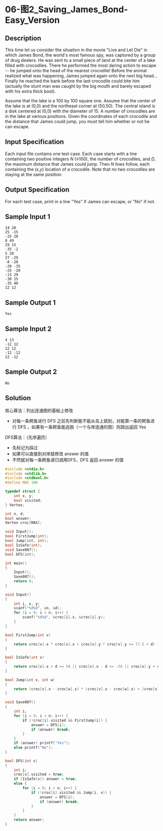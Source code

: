 # 06-图2_Saving_James_Bond-Easy_Version

## Description

This time let us consider the situation in the movie "Live and Let Die" in which James Bond, the world's most famous spy, was captured by a group of drug dealers. He was sent to a small piece of land at the center of a lake filled with crocodiles. There he performed the most daring action to escape -- he jumped onto the head of the nearest crocodile! Before the animal realized what was happening, James jumped again onto the next big head... Finally he reached the bank before the last crocodile could bite him (actually the stunt man was caught by the big mouth and barely escaped with his extra thick boot).

Assume that the lake is a 100 by 100 square one. Assume that the center of the lake is at (0,0) and the northeast corner at (50,50). The central island is a disk centered at (0,0) with the diameter of 15. A number of crocodiles are in the lake at various positions. Given the coordinates of each crocodile and the distance that James could jump, you must tell him whether or not he can escape.



## Input Specification

Each input file contains one test case. Each case starts with a line containing two positive integers *N* (≤100), the number of crocodiles, and *D*, the maximum distance that James could jump. Then *N* lines follow, each containing the (*x*,*y*) location of a crocodile. Note that no two crocodiles are staying at the same position.



## Output Specification

For each test case, print in a line "Yes" if James can escape, or "No" if not.



## Sample Input 1

```
14 20
25 -15
-25 28
8 49
29 15
-35 -2
5 28
27 -29
-8 -28
-20 -35
-25 -20
-13 29
-30 15
-35 40
12 12

```



## Sample Output 1

```
Yes
```



## Sample Input 2

```
4 13
-12 12
12 12
-12 -12
12 -12

```



## Sample Output 2

```
No
```



## Solution

核心算法：列出连通图的基础上修改

- 对每一条鳄鱼进行 DFS 之前先判断能不能从岛上跳到，对能第一条的鳄鱼进行 DFS ，如果有一条鳄鱼能逃脱（一个与岸连通的图）则跳出返回 Yes

DFS算法：（先序遍历）

- 先标记为踩过
- 如果可以直接到对岸就修改 answer 的值
- 不然就对每一条鳄鱼递归调用DFS，DFS 返回 answer 的值

```C
#include <stdio.h>
#include <stdlib.h>
#include <stdbool.h>
#define MAX 100

typedef struct {
    int x, y;
    bool visited;
} Vertex;

int n, d;
bool answer;
Vertex croc[MAX];

void Input();
bool FirstJump(int);
bool Jump(int, int);
bool IsSafe(int);
void Save007();
bool DFS(int);

int main()
{
    Input();
    Save007();
    return 0;
}

void Input()
{
    int i, x, y;
    scanf("%d%d", &n, &d);
    for (i = 0; i < n; i++) {
        scanf("%d%d", &croc[i].x, &croc[i].y);
    }
}

bool FirstJump(int v)
{
    return croc[v].x * croc[v].x + croc[v].y * croc[v].y <= (7.5 + d) * (7 + d);
}

bool IsSafe(int v)
{
    return croc[v].x + d >= 50 || croc[v].x - d <= -50 || croc[v].y + d >= 50 || croc[v].x - d <= -50;
}

bool Jump(int v, int w)
{
    return (croc[v].x - croc[w].x) * (croc[v].x - croc[w].x) + (croc[v].y - croc[w].y) * (croc[v].y - croc[w].y) <= d * d;
}

void Save007()
{
    int i;
    for (i = 0; i < n; i++) {
        if (!croc[i].visited && FirstJump(i)) {
            answer = DFS(i);
            if (answer) break;
        }
    }
    if (answer) printf("Yes");
    else printf("No");
}

bool DFS(int v)
{
    int i;
    croc[v].visited = true;
    if (IsSafe(v)) answer = true;
    else {
        for (i = 0; i < n; i++) {
            if (!croc[i].visited && Jump(i, v)) {
                answer = DFS(i);
                if (answer) break;
            }
        }
    }
    return answer;
}
```

